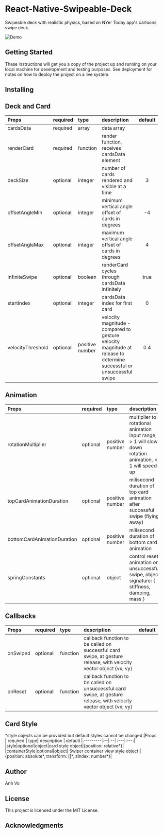
# React-Native-Swipeable-Deck

Swipeable deck with realistic physics, based on NYer Today app's cartoons swipe deck. 

![Demo](https://media.giphy.com/media/oX7tHujPDy8mBs246V/giphy.gif)
## Getting Started

These instructions will get you a copy of the project up and running on your local machine for development and testing purposes. See deployment for notes on how to deploy the project on a live system.


## Installing


## Deck and Card

|Props | required | type| description | default
|:------------------------|:--|:--| :---|:---:
| cardsData | required| array | data array | |
renderCard | required | function | render function, receives cardsData element | |
|deckSize| optional | integer | number of cards rendered and visible at a time | 3|
|offsetAngleMin | optional| integer| minimum vertical angle offset of cards in degrees| -4|
|offsetAngleMax| optional | integer | maximum vertical angle offset of cards in degrees | 4|
|infiniteSwipe|optional|boolean|renderCard cycles through cardsData infinitely | true|
|startIndex| optional | integer | cardsData index for first card | 0|
|velocityThreshold| optional | positive number | velocity magnitude - compared to gesture velocity magnitude at release to determine successful or unsuccessful swipe | 0.4|

## Animation

|Props | required | type| description | default
|:---------|:--|:--| :---|:---:
|rotationMultiplier| optional | positive number | multiplier to rotational animation input range, > 1 will slow down rotation animation, < 1 will speed up | 1 |
|topCardAnimationDuration|optional| positive number | milisecond duration of  top card animation after successful swipe (flying away)| 1000 | 
|bottomCardAnimationDuration|optional| positive number | milisecond duration of  bottom card animation | 500
|springConstants|optional| object  | control reset animation on unsuccessful swipe, object signature: { stiffness, damping, mass } | {stiffness: 50, damping: 30, mass: 0.5} | 

## Callbacks

|Props | required | type| description | default
|:---------|:--|:--| :---|:---:
|onSwiped| optional | function | callback function to be called on successful card swipe, at gesture release, with velocity vector object {vx, vy}| |
|onReset|optional|function|callback function to be called on unsuccessful card swipe, at gesture release, with velocity vector object {vx, vy} ||

## Card Style
\*style objects can be provided but default styles cannot be changed
|Props | required | type| description | default
|:---------|:--|:--| :---|:---:|
|style|optional|object|card style object|{position: relative\*}|
|containerStyle|optional|object| Swiper container view style object |{position: absolute\*, transform: []\*, zIndex: number\*}|

## Author

Anh Vo

## License

This project is licensed under the MIT License.

## Acknowledgments






